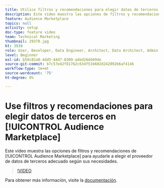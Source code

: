 ```yaml
---
title: Utilice filtros y recomendaciones para elegir datos de terceros en Audience Marketplace
description: Este vídeo muestra las opciones de filtros y recomendaciones del Audience Marketplace para ayudarle a elegir el proveedor de datos de terceros adecuado para sus necesidades.
feature: Audience Marketplace
topics: null
activity: setup
doc-type: feature video
team: Technical Marketing
thumbnail: 29370.jpg
kt: 3938
role: User, Developer, Data Engineer, Architect, Data Architect, Admin, Leader
level: Beginner
exl-id: b59c82a0-4dd5-44d7-8309-aded26dd494e
source-git-commit: b7c57e42f81762c634f534602d242092b6af414b
workflow-type: tm+mt
source-wordcount: '75'
ht-degree: 0%

---
```


# Use filtros y recomendaciones para elegir datos de terceros en [!UICONTROL Audience Marketplace]

Este vídeo muestra las opciones de filtros y recomendaciones de [!UICONTROL Audience Marketplace] para ayudarle a elegir el proveedor de datos de terceros adecuado según sus necesidades.

>[!VIDEO](https://video.tv.adobe.com/v/29370/?quality=12)

Para obtener más información, visite la [documentación](https://experienceleague.adobe.com/docs/audience-manager/user-guide/features/audience-marketplace/audience-marketplace-for-data-buyers/marketplace-data-buyers.html?lang=es).

